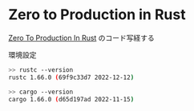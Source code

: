 # Zero to Production in Rust

[Zero To Production In Rust](https://www.zero2prod.com/index.html?country=Japan&discount_code=VAT20) のコード写経する

環境設定

```bash
>> rustc --version
rustc 1.66.0 (69f9c33d7 2022-12-12)

>> cargo --version
cargo 1.66.0 (d65d197ad 2022-11-15)
```
